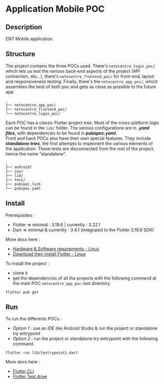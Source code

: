 # Application Mobile POC
## Description
ENT Mobile application.

## Structure

The project contains the three POCs used. There's `netocentre_login_poc/` which lets us test the various back-end aspects of the project (API connection, etc...), there's `netocentre_frontend_poc/` for front-end, layout and responsiveness testing. Finally, there's the `netocentre_app_poc/`, which assembles the best of both poc and gets as close as possible to the future app.

    .
    ├── netocentre_app_poc/
    ├── netocentre_frontend_poc/
    └── netocentre_login_poc/

Each POC has a classic Flutter project tree. Most of the cross-platform logic can be found in the `lib/` folder. The various configurations are in ___.yaml files___, with dependencies to be found in ___pubspec.yaml___.
<br>Front and back POCs also have their own special features. They include ___standalone tries___, the first attempts to implement the various elements of the application. These tests are disconnected from the rest of the project, hence the name “standalone”.

    .
    ├── android/
    ├── ios/
    ├── lib/
    ├── test/
    ├── pubspec.lock
    └── pubspec.yaml

## Install
Prerequisites :
- Flutter => minimal : 3.19.6 | currently : 3.22.1
- Dart => minimal & currently : 3.4.1 (integrated to the Flutter 3.19.6 SDK)

More docs here :
- [Hardware & Software requirements - Linux](https://docs.flutter.dev/get-started/install/linux/android#verify-system-requirements)
- [Download then install Flutter - Linux](https://docs.flutter.dev/get-started/install/linux/android#download-then-install-flutter)

To install the project :
- clone it
- get the dependencies of all the projects with the following command at the main POC `netocentre_app_poc` root directory.
```console
flutter pub get
```


## Run
To run the differents POCs :
- _Option 1 :_ use an IDE like Android Studio & run the project or standalone try entrypoint
- _Option 2 :_ run the project or standalone try entrypoint with the following command.
```console
flutter run lib/{entrypoint}.dart
```

More docs here :
- [Flutter CLI](https://docs.flutter.dev/reference/flutter-cli)
- [Flutter Test drive](https://docs.flutter.dev/get-started/test-drive)
